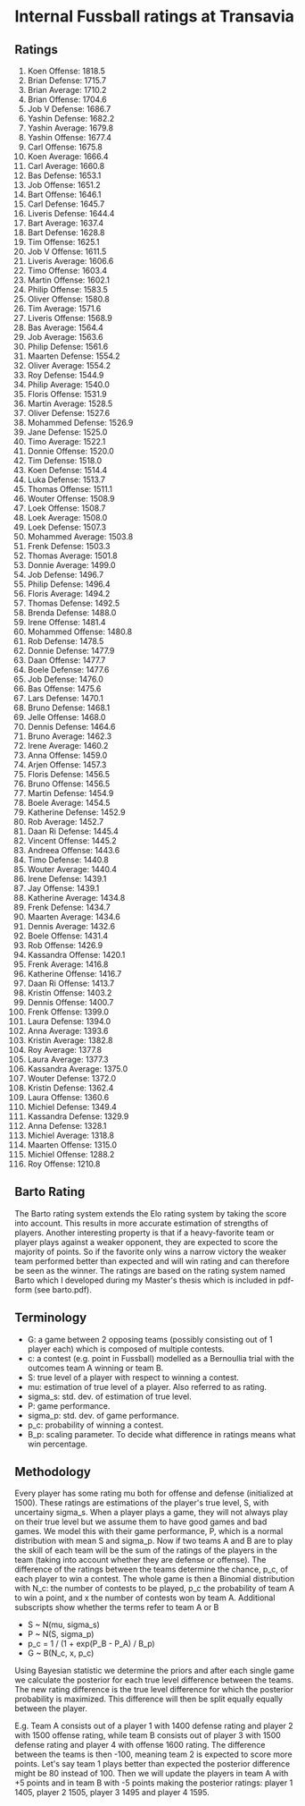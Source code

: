 # Internal Fussball ratings at Transavia
## Ratings
1. Koen Offense: 1818.5 
2. Brian Defense: 1715.7 
3. Brian Average: 1710.2 
4. Brian Offense: 1704.6 
5. Job V Defense: 1686.7 
6. Yashin Defense: 1682.2 
7. Yashin Average: 1679.8 
8. Yashin Offense: 1677.4 
9. Carl Offense: 1675.8 
10. Koen Average: 1666.4 
11. Carl Average: 1660.8 
12. Bas Defense: 1653.1 
13. Job Offense: 1651.2 
14. Bart Offense: 1646.1 
15. Carl Defense: 1645.7 
16. Liveris Defense: 1644.4 
17. Bart Average: 1637.4 
18. Bart Defense: 1628.8 
19. Tim Offense: 1625.1 
20. Job V Offense: 1611.5 
21. Liveris Average: 1606.6 
22. Timo Offense: 1603.4 
23. Martin Offense: 1602.1 
24. Philip Offense: 1583.5 
25. Oliver Offense: 1580.8 
26. Tim Average: 1571.6 
27. Liveris Offense: 1568.9 
28. Bas Average: 1564.4 
29. Job Average: 1563.6 
30. Philip  Defense: 1561.6 
31. Maarten Defense: 1554.2 
32. Oliver Average: 1554.2 
33. Roy Defense: 1544.9 
34. Philip Average: 1540.0 
35. Floris Offense: 1531.9 
36. Martin Average: 1528.5 
37. Oliver Defense: 1527.6 
38. Mohammed Defense: 1526.9 
39. Jane Defense: 1525.0 
40. Timo Average: 1522.1 
41. Donnie Offense: 1520.0 
42. Tim Defense: 1518.0 
43. Koen Defense: 1514.4 
44. Luka Defense: 1513.7 
45. Thomas Offense: 1511.1 
46. Wouter Offense: 1508.9 
47. Loek Offense: 1508.7 
48. Loek Average: 1508.0 
49. Loek Defense: 1507.3 
50. Mohammed Average: 1503.8 
51. Frenk  Defense: 1503.3 
52. Thomas Average: 1501.8 
53. Donnie Average: 1499.0 
54. Job  Defense: 1496.7 
55. Philip Defense: 1496.4 
56. Floris Average: 1494.2 
57. Thomas Defense: 1492.5 
58. Brenda Defense: 1488.0 
59. Irene Offense: 1481.4 
60. Mohammed Offense: 1480.8 
61. Rob Defense: 1478.5 
62. Donnie Defense: 1477.9 
63. Daan Offense: 1477.7 
64. Boele Defense: 1477.6 
65. Job Defense: 1476.0 
66. Bas Offense: 1475.6 
67. Lars Defense: 1470.1 
68. Bruno Defense: 1468.1 
69. Jelle Offense: 1468.0 
70. Dennis Defense: 1464.6 
71. Bruno Average: 1462.3 
72. Irene Average: 1460.2 
73. Anna Offense: 1459.0 
74. Arjen Offense: 1457.3 
75. Floris Defense: 1456.5 
76. Bruno Offense: 1456.5 
77. Martin Defense: 1454.9 
78. Boele Average: 1454.5 
79. Katherine Defense: 1452.9 
80. Rob Average: 1452.7 
81. Daan Ri Defense: 1445.4 
82. Vincent Offense: 1445.2 
83. Andreea Offense: 1443.6 
84. Timo Defense: 1440.8 
85. Wouter Average: 1440.4 
86. Irene Defense: 1439.1 
87. Jay Offense: 1439.1 
88. Katherine Average: 1434.8 
89. Frenk Defense: 1434.7 
90. Maarten Average: 1434.6 
91. Dennis Average: 1432.6 
92. Boele Offense: 1431.4 
93. Rob Offense: 1426.9 
94. Kassandra Offense: 1420.1 
95. Frenk Average: 1416.8 
96. Katherine Offense: 1416.7 
97. Daan Ri Offense: 1413.7 
98. Kristin Offense: 1403.2 
99. Dennis Offense: 1400.7 
100. Frenk Offense: 1399.0 
101. Laura Defense: 1394.0 
102. Anna Average: 1393.6 
103. Kristin Average: 1382.8 
104. Roy Average: 1377.8 
105. Laura Average: 1377.3 
106. Kassandra Average: 1375.0 
107. Wouter Defense: 1372.0 
108. Kristin Defense: 1362.4 
109. Laura Offense: 1360.6 
110. Michiel Defense: 1349.4 
111. Kassandra Defense: 1329.9 
112. Anna Defense: 1328.1 
113. Michiel Average: 1318.8 
114. Maarten Offense: 1315.0 
115. Michiel Offense: 1288.2 
116. Roy Offense: 1210.8 

## Barto Rating
The Barto rating system extends the Elo rating system by taking the score into account. This results in more accurate estimation of strengths of players. Another interesting property is that if a heavy-favorite team or player plays against a weaker opponent, they are expected to score the majority of points. So if the favorite only wins a narrow victory the weaker team performed better than expected and will win rating and can therefore be seen as the winner. The ratings are based on the rating system named Barto which I developed during my Master's thesis which is included in pdf-form (see barto.pdf).
## Terminology
- G: a game between 2 opposing teams (possibly consisting out of 1 player each) which is composed of multiple contests.
- c: a contest (e.g. point in Fussball) modelled as a Bernoullia trial with the outcomes team A winning or team B.
- S: true level of a player with respect to winning a contest.
- mu: estimation of true level of a player. Also referred to as rating.
- sigma_s: std. dev. of estimation of true level.
- P: game performance.
- sigma_p: std. dev. of game performance.
- p_c: probability of winning a contest.
- B_p: scaling parameter. To decide what difference in ratings means what win percentage.
## Methodology
Every player has some rating mu both for offense and defense (initialized at 1500). These ratings are estimations of the player's true level, S, with uncertainy sigma_s. When a player plays a game, they will not always play on their true level but we assume them to have good games and bad games. We model this with their game performance, P, which is a normal distribution with mean S and sigma_p. Now if two teams A and B are to play the skill of each team will be the sum of the ratings of the players in the team (taking into account whether they are defense or offense). The difference of the ratings between the teams determine the chance, p_c, of each player to win a contest. The whole game is then a Binomial distribution with N_c: the number of contests to be played, p_c the probability of team A to win a point, and x the number of contests won by team A. Additional subscripts show whether the terms refer to team A or B
- S ~ N(mu, sigma_s)
- P ~ N(S, sigma_p)
- p_c = 1 / (1 + exp(P_B - P_A) / B_p)
- G ~ B(N_c, x, p_c)

Using Bayesian statistic we determine the priors and after each single game we calculate the posterior for each true level difference between the teams. The new rating difference is the true level difference for which the posterior probability is maximized. This difference will then be split equally equally between the player. 

E.g. Team A consists out of a player 1 with 1400 defense rating and player 2 with 1500 offense rating, while team B consists out of player 3 with 1500 defense rating and player 4 with offense 1600 rating. The difference between the teams is then -100, meaning team 2 is expected to score more points. Let's say team 1 plays better than expected the posterior difference might be 80 instead of 100. Then we will update the players in team A with +5 points and in team B with -5 points making the posterior ratings: player 1 1405, player 2 1505, player 3 1495 and player 4 1595.